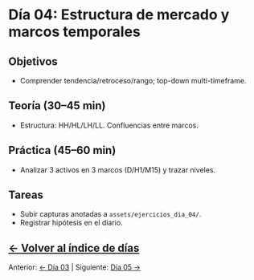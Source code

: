 # Día 04: Estructura de mercado y marcos temporales

## Objetivos
- Comprender tendencia/retroceso/rango; top-down multi-timeframe.

## Teoría (30–45 min)
- Estructura: HH/HL/LH/LL. Confluencias entre marcos.

## Práctica (45–60 min)
- Analizar 3 activos en 3 marcos (D/H1/M15) y trazar niveles.

## Tareas
- Subir capturas anotadas a `assets/ejercicios_dia_04/`.
- Registrar hipótesis en el diario.

[← Volver al índice de días](README.md)
---
Anterior: [← Día 03](Dia_03.md) | Siguiente: [Día 05 →](Dia_05.md)
